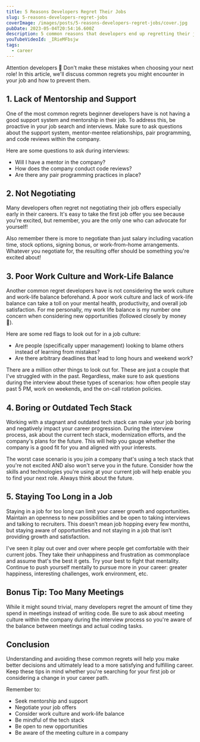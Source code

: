 ```yaml
---
title: 5 Reasons Developers Regret Their Jobs
slug: 5-reasons-developers-regret-jobs
coverImage: /images/posts/5-reasons-developers-regret-jobs/cover.jpg
pubDate: 2023-05-04T20:54:16.600Z
description: 5 common reasons that developers end up regretting their jobs and looking for new ones.
youTubeVideoId: _IRieMFbsjw
tags:
  - career
---
```


Attention developers 👀 Don't make these mistakes when choosing your next role! In this article, we'll discuss common regrets you might encounter in your job and how to prevent them.

## 1. Lack of Mentorship and Support

One of the most common regrets beginner developers have is not having a good support system and mentorship in their job. To address this, be proactive in your job search and interviews. Make sure to ask questions about the support system, mentor-mentee relationships, pair programming, and code reviews within the company.

Here are some questions to ask during interviews:

- Will I have a mentor in the company?
- How does the company conduct code reviews?
- Are there any pair programming practices in place?

## 2. Not Negotiating

Many developers often regret not negotiating their job offers especially early in their careers. It's easy to take the first job offer you see because you're excited, but remember, you are the only one who can advocate for yourself!

Also remember there is more to negotiate than just salary including vacation time, stock options, signing bonus, or work-from-home arrangements. Whatever you negotiate for, the resulting offer should be something you're excited about!

## 3. Poor Work Culture and Work-Life Balance

Another common regret developers have is not considering the work culture and work-life balance beforehand. A poor work culture and lack of work-life balance can take a toll on your mental health, productivity, and overall job satisfaction. For me personally, my work life balance is my number one concern when considering new opportunities (followed closely by money 🥰).

Here are some red flags to look out for in a job culture:

- Are people (specifically upper management) looking to blame others instead of learning from mistakes?
- Are there arbitrary deadlines that lead to long hours and weekend work?

There are a million other things to look out for. These are just a couple that I've struggled with in the past. Regardless, make sure to ask questions during the interview about these types of scenarios: how often people stay past 5 PM, work on weekends, and the on-call rotation policies.

## 4. Boring or Outdated Tech Stack

Working with a stagnant and outdated tech stack can make your job boring and negatively impact your career progression. During the interview process, ask about the current tech stack, modernization efforts, and the company's plans for the future. This will help you gauge whether the company is a good fit for you and aligned with your interests.

The worst case scenario is you join a company that's using a tech stack that you're not excited AND also won't serve you in the future. Consider how the skills and technologies you're using at your current job will help enable you to find your next role. Always think about the future.

## 5. Staying Too Long in a Job

Staying in a job for too long can limit your career growth and opportunities. Maintain an openness to new possibilities and be open to taking interviews and talking to recruiters. This doesn’t mean job hopping every few months, but staying aware of opportunities and not staying in a job that isn’t providing growth and satisfaction.

I've seen it play out over and over where people get comfortable with their current jobs. They take their unhappiness and frustration as commonplace and assume that's the best it gets. Try your best to fight that mentality. Continue to push yourself mentally to pursue more in your career: greater happiness, interesting challenges, work environment, etc.

## Bonus Tip: Too Many Meetings

While it might sound trivial, many developers regret the amount of time they spend in meetings instead of writing code. Be sure to ask about meeting culture within the company during the interview process so you're aware of the balance between meetings and actual coding tasks.

## Conclusion

Understanding and avoiding these common regrets will help you make better decisions and ultimately lead to a more satisfying and fulfilling career. Keep these tips in mind whether you're searching for your first job or considering a change in your career path.

Remember to:

- Seek mentorship and support
- Negotiate your job offers
- Consider work culture and work-life balance
- Be mindful of the tech stack
- Be open to new opportunities
- Be aware of the meeting culture in a company
